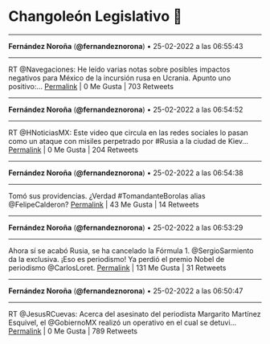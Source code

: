 # Changoleón Legislativo 🙈
*****
**Fernández Noroña** (**@fernandeznorona**) • 25-02-2022 a las 06:55:43
*****
RT @Navegaciones: He leído varias notas sobre posibles impactos negativos para México de la incursión rusa en Ucrania.
Apunto uno positivo:…
[Permalink](https://twitter.com/fernandeznorona/status/1497223789171515396) | 0 Me Gusta | 703 Retweets
*****
**Fernández Noroña** (**@fernandeznorona**) • 25-02-2022 a las 06:54:52
*****
RT @HNoticiasMX: Este video que circula en las redes sociales lo pasan como un ataque con misiles perpetrado por #Rusia a la ciudad de Kiev…
[Permalink](https://twitter.com/fernandeznorona/status/1497223575761207334) | 0 Me Gusta | 204 Retweets
*****
**Fernández Noroña** (**@fernandeznorona**) • 25-02-2022 a las 06:54:38
*****
Tomó sus providencias. ¿Verdad #TomandanteBorolas alias @FelipeCalderon?
[Permalink](https://twitter.com/fernandeznorona/status/1497223519461122051) | 43 Me Gusta | 14 Retweets
*****
**Fernández Noroña** (**@fernandeznorona**) • 25-02-2022 a las 06:53:29
*****
Ahora sí se acabó Rusia, se ha cancelado la Fórmula 1. @SergioSarmiento da la exclusiva. ¡Eso es periodismo! Ya perdió el premio Nobel de periodismo @CarlosLoret.
[Permalink](https://twitter.com/fernandeznorona/status/1497223230528147459) | 131 Me Gusta | 31 Retweets
*****
**Fernández Noroña** (**@fernandeznorona**) • 25-02-2022 a las 06:50:47
*****
RT @JesusRCuevas: Acerca del asesinato del periodista Margarito Martínez Esquivel, el @GobiernoMX realizó un operativo en el cual se detuvi…
[Permalink](https://twitter.com/fernandeznorona/status/1497222548324556801) | 0 Me Gusta | 789 Retweets